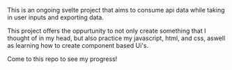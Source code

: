 This is an ongoing svelte project that aims to consume api data while taking in user inputs and exporting data.

This project offers the oppurtunity to not only create something that I thought of in my head, but also practice my javascript, html, and css, aswell as
learning how to create component based Ui's.

Come to this repo to see my progress!